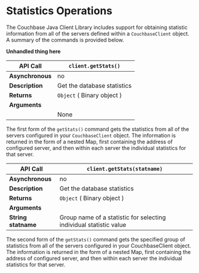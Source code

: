 # Statistics Operations

The Couchbase Java Client Library includes support for obtaining statistic
information from all of the servers defined within a `CouchbaseClient` object. A
summary of the commands is provided below.

**Unhandled thing here**
<a id="table-couchbase-sdk_java_getstats"></a>

**API Call**     | `client.getStats()`        
-----------------|----------------------------
**Asynchronous** | no                         
**Description**  | Get the database statistics
**Returns**      | `Object` ( Binary object ) 
**Arguments**    |                            
                 | None                       

The first form of the `getStats()` command gets the statistics from all of the
servers configured in your `CouchbaseClient` object. The information is returned
in the form of a nested Map, first containing the address of configured server,
and then within each server the individual statistics for that server.

<a id="table-couchbase-sdk_java_getstats-name"></a>

**API Call**        | `client.getStats(statname)`                                       
--------------------|-------------------------------------------------------------------
**Asynchronous**    | no                                                                
**Description**     | Get the database statistics                                       
**Returns**         | `Object` ( Binary object )                                        
**Arguments**       |                                                                   
**String statname** | Group name of a statistic for selecting individual statistic value

The second form of the `getStats()` command gets the specified group of
statistics from all of the servers configured in your CouchbaseClient object.
The information is returned in the form of a nested Map, first containing the
address of configured server, and then within each server the individual
statistics for that server.

<a id="api-reference-view"></a>
